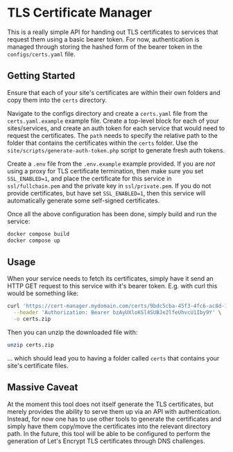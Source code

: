 TLS Certificate Manager
=======================
This is a really simple API for handing out TLS certificates to services that request them using
a basic bearer token. For now, authentication is managed through storing the hashed form of
the bearer token in the `configs/certs.yaml` file. 

## Getting Started
Ensure that each of your site's certificates are within their own folders and copy them into the
`certs` directory.

Navigate to the configs directory and create a `certs.yaml` file from the `certs.yaml.example` 
example file. Create a top-level block for each of your sites/services, and create an auth
token for each service that would need to request the certificates. The `path` needs to specify
the relative path to the folder that contains the certificates within the `certs` folder.
Use the `site/scripts/generate-auth-token.php` script to generate fresh auth tokens.

Create a `.env` file from the `.env.example` example provided. If you are *not* using a proxy
for TLS certificate termination, then make sure you set `SSL_ENABLED=1`, and place the certificate
for this service in `ssl/fullchain.pem` and the private key in `ssl/private.pem`. If you do not
provide certificates, but have set `SSL_ENABLED=1`, then this service will automatically generate
some self-signed certificates.

Once all the above configuration has been done, simply build and run the service:

```bash
docker compose build
docker compose up
```

## Usage
When your service needs to fetch its certificates, simply have it send an HTTP GET request to this
service with it's bearer token. E.g. with curl this would be something like:

```bash
curl 'https://cert-manager.mydomain.com/certs/9bdc5cba-45f3-4fc6-ac8d-1af46af07752' \
  --header 'Authorization: Bearer bzAyUXloKSl4SUBJe2lfeUhvcU1Iby9Y' \
  -o certs.zip
```

Then you can unzip the downloaded file with:

```bash
unzip certs.zip
```

... which should lead you to having a folder called `certs` that contains  your site's certificate
files.

## Massive Caveat
At the moment this tool does not itself generate the TLS certificates, but merely provides the 
ability to serve them up via an API with authentication. Instead, for now one has to use other 
tools to generate the certificates and simply have them copy/move the certificates into the 
relevant directory path. In the future, this tool will be able to be configured to perform the 
generation of Let's Encrypt TLS certificates through DNS challenges.

